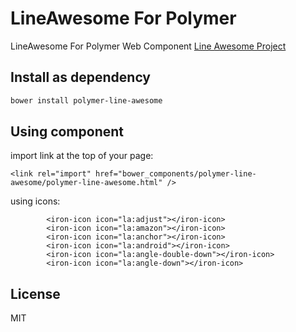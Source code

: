# LineAwesome For Polymer

LineAwesome For Polymer Web Component [Line Awesome Project](https://icons8.com/line-awesom])

## Install as dependency

```bash
bower install polymer-line-awesome
```

## Using component

import link at the top of your page:

```
<link rel="import" href="bower_components/polymer-line-awesome/polymer-line-awesome.html" />
```

using icons:

```
        <iron-icon icon="la:adjust"></iron-icon>
        <iron-icon icon="la:amazon"></iron-icon>
        <iron-icon icon="la:anchor"></iron-icon>
        <iron-icon icon="la:android"></iron-icon>
        <iron-icon icon="la:angle-double-down"></iron-icon>
        <iron-icon icon="la:angle-down"></iron-icon>

```

## License
MIT